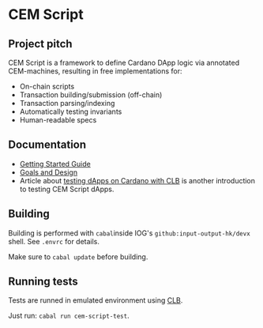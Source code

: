 # CEM Script

## Project pitch

CEM Script is a framework to define Cardano DApp logic via annotated CEM-machines,
resulting in free implementations for:

* On-chain scripts
* Transaction building/submission (off-chain)
* Transaction parsing/indexing
* Automatically testing invariants
* Human-readable specs

## Documentation

* [Getting Started Guide](https://github.com/mlabs-haskell/cem-script/blob/master/docs/getting_started.md)
* [Goals and Design](https://github.com/mlabs-haskell/cem-script/blob/master/docs/goals_and_design.md)
* Article about [testing dApps on Cardano with CLB](https://www.mlabs.city/blog/testing-dapps-on-cardano-with-clb-emulator) is another introduction to testing CEM Script dApps.

## Building

Building is performed with `cabal`inside IOG's `github:input-output-hk/devx` shell.
See `.envrc` for details.

Make sure to `cabal update` before building.

## Running tests

Tests are runned in emulated environment using
[CLB](https://github.com/mlabs-haskell/clb).

Just run: `cabal run cem-script-test`.